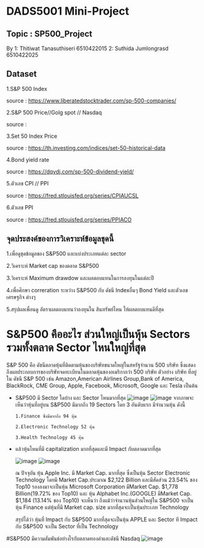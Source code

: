 # DADS5001 Mini-Project

## Topic : SP500_Project

By 1: Thitiwat Tanasuthiseri 6510422015
   2: Suthida Jumlongrasd  6510422025
## Dataset
1.S&P 500 Index 

  source : https://www.liberatedstocktrader.com/sp-500-companies/
  
2.S&P 500 Price//Golg spot // Nasdaq 
  
  source : 
  
3.Set 50 Index Price

  source : https://th.investing.com/indices/set-50-historical-data
  
4.Bond yield rate

  source : https://dqydj.com/sp-500-dividend-yield/
  
5.ตัวเลข CPI // PPI

  source : https://fred.stlouisfed.org/series/CPIAUCSL
  
6.ตัวเลข PPI

  source : https://fred.stlouisfed.org/series/PPIACO

## จุดประสงค์ของการวิเคราะห์ข้อมูลชุดนี้

1.เพื่อดูชุดข้อมูลของ S&P500 และแบ่งประเภทแต่ละ sector

2.วิเคราะห์ Market cap ของตลาด S&P500

3.วิเคราะห์ Maximum drawdow และผลตอบแทนในการลงทุนในแต่ละปี

4.เพื่อศึกษา correration ระหว่าง S&P500 กับ ดัชนี Indexอื่นๆ Bond Yield และตัวเลขเศรษฐกิจ ต่างๆ

5.สรุปผลเพื่อนดู อัตราผลตอบแทนว่าลงทุนใน สินทรัพย์ไหน ให้ผลตอบแทนดีที่สุด

# S&P500 คืออะไร ส่วนใหญ่เป็นหุ้น Sectors รวมทั้งตลาด Sector ไหนใหญ่ที่สุด
S&P 500 คือ ดัชนีตลาดหุ้นที่ติดตามหุ้นของบริษัทขนาดใหญ่ในสหรัฐจำนวน 500 บริษัท ซึ่งแสดงถึงผลประกอบการของบริษัทจดทะเบียนในตลาดหุ้นของอเมริกากว่า 500 บริษัท 
ตัวอย่าง บริษัท ที่อยู่ใน ดัชนี S&P 500 เช่น Amazon,American Airlines Group,Bank of America, BlackRock, CME Group, Apple, Facebook, Microsoft, Google และ Tesla เป็นต้น

* S&P500 มี Sector ใดบ้าง และ Sector ไหนมากที่สุด
   ![image](https://user-images.githubusercontent.com/114090355/226168124-0faf6aa6-d986-4bf1-8163-9b6e1dbe19cb.png)
   ![image](https://user-images.githubusercontent.com/114090355/226168335-60a82bcf-fce0-4a47-9373-95fe194704f1.png)
จากภาพจะเห็นว่าหุ้นที่อยู่บน S&P500 มีมากถึง 19 Sectors โดย 3 อันดับแรก มีจำนวนหุ้น ดังนี้

      1.Finance ซึ่งมีมากถึง 94 หุ้น

      2.Electronic Technology 52 หุ้น

      3.Health Technology 45 หุ้น



* แล้วหุ้นไหนที่มี capitalization มากที่สุดและมี Impact กับตลาดมากที่สุด

   ![image](https://user-images.githubusercontent.com/114090355/226168322-2581a67a-a4e3-4a9f-af6c-e1358e923255.png)
   ![image](https://user-images.githubusercontent.com/114090355/226168029-e9e0bef9-2cc0-45b6-bcaa-92d9361aafb2.png)

   ณ ปัจจุบัน หุ้น Apple Inc. มี Market Cap. มากที่สุด ซึ่งเป็นหุ้น Sector Electronic Technology  โดยมี Market Cap.ประมาณ $2,122 Billion และมีสัดส่วน 23.54% ของ Top10 
  รองลงมาจะเป็นหุ้น Microsoft Corporation มีMarket Cap. $1,778 Billion(19.72% ของ Top10) และ หุ้น Alphabet Inc.(GOOGLE)   มีMarket Cap. $1,184 (13.14% ของ Top10)
  จะเห็นว่า ถึงแม้ว่าจำนวนหุ้นส่วนใหญ่ใน S&P500 จะเป็นหุ้น Finance แต่หุ้นที่มี Market cap. size มากที่สุดจะเป็นหุ้นประเภท Technology
  
  สรุปได้ว่า หุ้นที่ Impact กับ S&P500 มากที่สุดจะเป็นหุ้น APPLE และ Sector ที Impact กับ S&P500 จะเป็น Sector ที่เป็น Technology 


#S&P500 มีความสัมพันธ์อย่างไรกับตลาดทองคำและดัชนี Nasdaq
![image](https://user-images.githubusercontent.com/114090355/226166307-877f8d9c-e77e-4346-8fb9-97f1f70bb76e.png)






